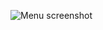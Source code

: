 ![Menu screenshot](https://user-images.githubusercontent.com/113019438/197379514-43a6d9d1-2810-46a9-88bc-e727b9bbbed7.png)